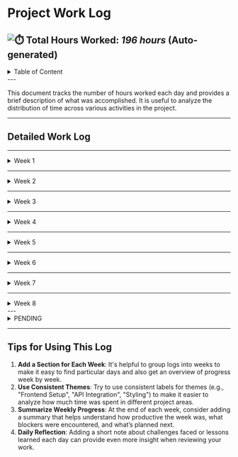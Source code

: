
#  Project Work Log

![⏱️](https://img.icons8.com/emoji/48/stopwatch-emoji.png) **Total Hours Worked**: _196 hours_ (Auto-generated)
---
<details>
<summary>Table of Content</summary>

<!-- TOC -->
- [Project Work Log](#project-work-log)
  - [Detailed Work Log](#detailed-work-log)
  - [Dates from Mars 14 to Mars 16 2025](#dates-from-mars-14-to-mars-16-2025)
    - [Mars 14 2025](#mars-14-2025)
    - [Mars 15 2025](#mars-15-2025)
    - [Mars 16 2025](#mars-16-2025)
  - [Dates from Mars 17 to Mars 23 2025](#dates-from-mars-17-to-mars-23-2025)
    - [Mars 17 2025](#mars-17-2025)
    - [Mars 18 2025](#mars-18-2025)
    - [Mars 22 2025](#mars-22-2025)
    - [Mars 23 2025](#mars-23-2025)
  - [Dates from Mars 24 to Mars 30 2025](#dates-from-mars-24-to-mars-30-2025)
    - [Mars 24 2025](#mars-24-2025)
    - [Mars 25 2025](#mars-25-2025)
    - [Mars 26 2025](#mars-26-2025)
    - [Mars 27 2025](#mars-27-2025)
    - [Mars 28 2025](#mars-28-2025)
    - [Mars 29 2025](#mars-29-2025)
    - [Mars 30 2025](#mars-30-2025)
  - [Dates from Mars 31 to Avril 6 2025](#dates-from-mars-31-to-avril-6-2025)
    - [Mars 31 2025](#mars-31-2025)
    - [Avril 01 2025](#avril-01-2025)
    - [Avril 02 2025](#avril-02-2025)
    - [Avril 03 2025](#avril-03-2025)
    - [Avril 04 2025](#avril-04-2025)
    - [Avril 05 2025](#avril-05-2025)
    - [Avril 06 2025](#avril-06-2025)
  - [Dates from April 7 to Avril 13 2025](#dates-from-april-7-to-avril-13-2025)
    - [April 7 2025](#april-7-2025)
    - [April 10 2025](#april-10-2025)
    - [April 11 2025](#april-11-2025)
    - [April 13 2025](#april-13-2025)
  - [Dates from April 14 to Avril 20 2025](#dates-from-april-14-to-avril-20-2025)
    - [April 14 2025](#april-14-2025)
    - [April 15 2025](#april-15-2025)
    - [April 16 2025](#april-16-2025)
    - [April 17 2025](#april-17-2025)
    - [April 18 2025](#april-18-2025)
    - [April 19 2025](#april-19-2025)
  - [Dates from April 21 to Avril 27 2025](#dates-from-april-21-to-avril-27-2025)
    - [April 21 2025](#april-21-2025)
    - [April 22 2025](#april-22-2025)
    - [April 23 2025](#april-23-2025)
    - [April 24 2025](#april-24-2025)
    - [April 25 2025](#april-25-2025)
    - [April 26 2025](#april-26-2025)
  - [Dates from April 28 to Mai 04 2025](#dates-from-april-28-to-mai-04-2025)
    - [April 28 2025](#april-28-2025)
    - [April 29 2025](#april-29-2025)
  - [Tips for Using This Log](#tips-for-using-this-log)
<!-- TOC END -->
 
</details>
---

This document tracks the number of hours worked each day and provides a brief description of what was accomplished. It is useful to analyze the distribution of time across various activities in the project.

---

##  Detailed Work Log

 
---

<details>
<summary>
Week 1
</summary>

## Dates from Mars 14 to Mars 16 2025
---

###  Mars 14 2025
- **Hours Worked**: 2 hours
- **Tasks**:
  - Created initial github , Requirements , README, tradename, slogan and Logo
- **Theme**: Project Initialization 



###  Mars 15 2025
- **Hours Worked**: 5 hours
- **Tasks**:
  - Create Documentation : DataModel [Data model](Django_Specification.md), MLSpecification, API, Workflow 
  - Add LICENSES
- **Theme**:  Project Initialization 
- **Progress**: 



###  Mars 16 2025
- **Hours Worked**: 10 hours
- **Tasks**:
  - Create Documentation : WORKLOG
  - convert logo in vector image : from png to svg using Krita und Inkscape
  - Initialisation Android App PomoloBeeApp with JetPack Compose
  - STEP 1: PomoloBeeApp Initialization [History App](App_HistoryInit.md)
  - STEP 2: Screen Management and Navigation [History App](App_HistoryInit.md)
  - STEP 3: fruit Detection Overview [History App](App_HistoryInit.md)
  - STEP 4: User Preferences (Jetpack DataStore) [History App](App_HistoryInit.md)
  - STEP 5: UI/UX Improvements [History App](App_HistoryInit.md)
  - STEP 6: include a App Theme and a special Font [History App](App_HistoryInit.md)
  - definition of UI and Screen in specification  [specification App](App_Specification.md)
  - modification modele add row in image  [specification API](API.md)
  - correction django modele to support row for image and foreign kew to field from row  [Data model](Django_Specification.md)
  - synchronised API with Workflow and DataModel   [specification API](API.md) 
- **Theme**:  App Initialization 
- **Progress**: Code compile need to be tested- UI not coded. Empty App
- **PendingAnomalies**: 
    - About screen to be done - Home Remode- dev must nbe done like UI def 

</details>
 
---

<details>
<summary>
Week 2
</summary>

## Dates from Mars 17 to Mars 23 2025
---

###  Mars 17 2025
- **Hours Worked**: 7 hours
- **Tasks**:
  - Refined App Documentation :   [specification App](App_Specification.md) and  [specification API](API.md)
  - sync other doc : Requirements and README
  - initialise empty PomoloBeeDjango with python venv, dotenv [Django HistoryInit](Django_HistoryInit.md)
  - creation postgreSQL database  [Django PostgresSQL](Django_PostgresSQL.md)
  - creation PomoloBeeDjango/core/models.py and admin.py
  - initialisation rows fields fruits table  core/fixtures/initial_TABLEs.json and  python manage.py loaddata core/fixtures/initial_TABLE.json
  - keep updating documentation to explain table creation and initialisation [Django HistoryInit](Django_HistoryInit.md)
- **Theme**: Project Initialization 



###  Mars 18 2025
- **Hours Worked**: 7 hours
- **Tasks**:
  -  create PomoloBeeDjango/core/urls.py with all acess point mentionned in the spec  [specification API](API.md)
  -  add a reference to it in PomoloBeeDjango/PomoloBeeDjango/urls.py path('api/', include('core.urls')), 
  -  installed and configured  drf-spectacular (pip install, settings.py.REST_FRAMEWORK,urls.py)
  -  serializers.py and views.py are also initialized from the API.md document
  -  init empty shell to get endpoint for PomoloBeeML using Flask technoloy. ML is not implemented 
  -  init test on django, set creatdb perimossion to pomolo_user (postgresql )
  -  created test cases in PomoloBeeDjango/core/tests
  -  python manage.py test core.tests.test_migration
  -  python manage.py test core.tests.test_endpoint
  -  python manage.py test core.tests.test_workflow   (not working yet)
  -- python manage.py test core.tests.test_ml   (not working yet)

- **Theme**: Project Initialization 
- **Progress**: Django and ML code must be checked and tested. need to test test_workflow and test_ml


 
###  Mars 22 2025
- **Hours Worked**: 2 hours
- **Tasks**:
  -  check and correct [specification API](API.md) create separate document per interface
  -  App → Django [App → Django specification](API_1_App_to_Django.md)
  -  Django → ML  [Django → ML specification](API_2_Django_to_ML.md)
  -  ML  → Django [ML → Django specification](API_3_ML_to_Django.md)
  -  add OrchardScreen in UI and Screen in specification  [specification App](App_Specification.md)
  - check coherence between API App → Django specification and specification App
  
 
- **Theme**: Project Initialization 
- **Progress**: check django is aligned with specification API_1 and API_2 spec. Check App specification aligned with API_1. check Flask implementation aligned with API_2 and API_3. Django and ML code must be tested. need to test test_workflow and test_ml. 
 
    
###  Mars 23 2025
- **Hours Worked**: 3 hours
- **Tasks**:
  - Added a pre-commit hook to remove emojis from Markdown headers, fixing broken TOC anchor links caused by ChatGPT’s emoji formatting.
  - Reinstalled hook with ./scripts/setup-hooks.sh and added scripts/remove_emojis.py to the repo.
  - change remove_emojis.py to modifiy "keycap emojis" (1️⃣, 2️⃣,) : composed of multiple Unicode codepoints
  - to avoid this mess later on the specification : i customized chatGPT :"Always avoid emojis in Markdown, especially in headers and TOC links." in "Anything else ChatGPT should know about you" trait of my setting
  - check coherence between App specification  [specification App](App_Specification.md) and update app structure doc [App Structure](App_Structure.md) 
  - Create missing component files  ui/components/ImageCard.kt , FolderPicker.kt,  PermissionManager.kt
  - Create missing screen files ui/screens/ProcessingScreen.kt ResultScreen.kt OrchardScreen.kt LocationScreen.kt ErrorLogScreen.kt ImageHistoryScreen.kt LocalResultScreen.kt PreviewScreen.kt SettingsRepository.kt

- **Theme**: Project Initialization 
- **Progress**: API Specification seems coherent, it is time to code API for Django and ML to offer a service endpoint



</details>

---


<details>
<summary>
Week 3
</summary>


##  Dates from Mars 24 to Mars 30 2025

---

###  Mars 24 2025
- **Hours Worked**: 10 hours
- **Tasks**:
  - added JSON format specification [specification API](API.md)
  - error and response wrapping in API documentation and in Django and Flask Code
  - check Django code with all 4 API docs
  - check flask code with API, API_2 and API_3 docs
  - create ML specification :   [specification ML](ML_Specification.md)  
  - modify README.md to explain ML install and start ML and Django
  - create note book to explain how to train the modele
  - create empty tree folder for PomoloBeeML sub-project
  - create Django/Core/fixtures/initial_farms.json and add id_farm in field
  - modify README.md, Django_HistoryInit.md to specifiy creation with fixture - - script pomoloBeeDjango/scripts/reset_db.sh to reset or install  database
  - Django test => views, urls and API correction
  - pomoloBeeDjango/core/test/test_ml_unavailable.py : ok
  - pomoloBeeDjango/core/test/test_migration.py : ok need to add default farm
  - pomoloBeeDjango/core/test/test_endpoint.py : ok need to add missing
  - pomoloBeeDjango/core/test/test_ml.py : to be done
  - pomoloBeeDjango/core/test/test_worflow.py : to be done
- **Theme**: Project Initialization + Backend Django Code and Test 


###  Mars 25 2025
- **Hours Worked**: 10 hours
- **Tasks**:
  -  init Django_Specification.md base on Workflow. (merge Data Model inside)
  -  the Specification [Django](Django_Specification.md) show impact on database clearly to check endpoint test and validate implementation url and views 
  - Auto-populate HistoryRow after ML updates ImageHistory Needs post_save 
  -  pomoloBeeDjango/core/test/test_migration.py: added farm, superuser and empty tables. add test trigger save on history_image tested OK
  - ML flask add debug mode and config file 
  - ML flask add mok ML engine (detect fruit bypass,  guided return payload and code, still communicating with API and answering django)
  - pomoloBeeDjango/core/test/test_endpoints.py
  - init [Django Test](Django_Test.md) to list all test and how to run them
  - start core.test_endpoints with Flask in Debug + Mok mode
  -  init [ML Test](ML_Test.md) to list all test and how to run them
- **Theme**: Backend Django Code and Test and ML Mok API 

 
###  Mars 26 2025
- **Hours Worked**: 6 hours
- **Tasks**:
  - update [Django Test](Django_Test.md) and test_workflow : use exclusivly API call for workflow test, no direct database update
  - found anomalies: customize standard Django error in handlers.py 
  - keep testing a bit core.test_endpoints with Flask in Debug + Mok mode
  - Integration test : core.test_workflow with Flask in Debug + Mok mode
  - problem nb_apfel or nb_apple ...not always the same replaced in project with singular nb_fruit
- **Theme**: Backend Django Code and Workflow Test  

 
 
###  Mars 27 2025
- **Hours Worked**: 6 hours
- **Tasks**:
 - Renamed ImageHistory ➝ Image to centralize upload + ML results.
 - Merged HistoryRow + HistoryEstimation ➝ single Estimation model.
 - Removed signals, handled Estimation creation directly in view logic.
 - Cleaned API endpoints, renamed /images/ ➝ image-upload, etc.
 - Applied consistent API response format using BaseSuccessMixin.
 - Updated migration tests to match new model fields and structure.
 - Rewrote endpoint tests to reflect API changes and validate logic.
 - Created API-only workflow tests (image upload ➝ ML ➝ estimation).
 - Added robustness tests: missing/failed ML callbacks, retry path.
 - Fixed broken route names in all tests (reverse() consistency).
- **Theme**: Backend Django Model Refactor and Migration,Endpoint,Workflow Tests  


 
###  Mars 28 2025
- **Hours Worked**: 7 hours
- **Tasks**:
 - non-regression test (test/integration_workflows --nonreg )
 - Implemented full test coverage of all documented API endpoints, including robustness check on non-existent resources.
Improved the delete endpoint handling by catching file deletion errors and returning structured warnings.
Fixed issues with invalid JSON and runtime errors by appending missing slashes and handling error responses cleanly.
Standardized snapshot generation and regression comparison to apply consistent filtering (e.g., limiting estimation history).
Ensured all steps (upload, ML callback, deletion, invalid inputs) behave identically in --snapshot, --nonreg, and --integ modes. 
- **Theme**: Backend Django Integration Test + creation non regression test for next time

  
###  Mars 29 2025
- **Hours Worked**: 3 hours
- **Tasks**:
 - added SVG concept in fields : impact on App spec 
 - creation of SVG for field1 "C1"
- **Theme**:  Frontend Spec
 


 
###  Mars 30 2025
- **Hours Worked**: 8 hours
- **Tasks**:
  - Added SVG map support in Django API spec, model, serializer, fixture  
  - Created SVG file for field "C1"  
  - Reset DB and ran unit + non-regression tests (`reset_db.sh`)  
  - Migration tests still weak: `python manage.py test core.tests.test_migration` should fail if needed  
  - Switched to relative image paths (`/media/...`) – updated spec, serializers, Flask app, and views  
  - Introduced `DJANGO_API_URL` vs `DJANGO_MEDIA_URL` distinction – updated Flask + App spec settings  
  - add a installation_test.sh to make all unit test and non regression after an installation
  - correction tests , adapt non red to new SVG
- **Theme**: SVG integration – backend + API spec + app connectivity + non-regression test coverage


</details>

---

<details>
<summary>
Week 4
</summary>

##  Dates from Mars 31 to Avril 6 2025

---

###  Mars 31 2025
- **Hours Worked**: 9 hours
- **Tasks**:
  - some modification in App specification [specification API](API.md) and start deveoppement App
  - Refactored and structured `MainActivity.kt` to handle permission and asset installation  
  - Implemented `OrchardScreen` to visualize fields and rows from cached JSON  
  - Created `SvgMapScreen` with dynamic field SVG loading from storage  
  - Added dropdown logic and layout for `LocationScreen` with row selection  
  - Integrated `UserPreferences` with DataStore for persistent settings  
  - Started `SettingsScreen` with editable sync mode and API endpoints  
  - Initialized `ConnectionRepository` for testing endpoint and syncing orchard data  
- **Theme**: App developpement
 

 
###  Avril 01 2025
- **Hours Worked**: 7 hours
- **Tasks**:
  - test plan for App : create checklist  and report template  [Template](./Report/App_Test_ReportTemplate.md)
  - look for a solution to run the check list from github page
  - create docs for the github page (renamed documentation folder in docs and changed github hooks), add index.html. main.js, style.cs and multilanguage presentation.md
  - add .nojekill in the github page, list of all docs, link to github, google translate  
  - create a json with a checklist of app install
  - styles of github page in harmony with svg
  - export report in json format that can be reused with picker, reload report for completion
  - also track meta data in report (date,version android...etc)
  -  started a android unit test phase on 2025-04-01 -- anomalie with PERMISSION  after copy and sorage not in preference but hardcoded
- **Theme**: App developpement : githubpage to display in multilanguage project and manage App test report
  


###  Avril 02 2025
- **Hours Worked**: 6 hours
- **Tasks**:
- Refactored application architecture:
  - Updated flow to follow: **[UI Composables] ⇄ [OrchardViewModel] ⇄ [OrchardRepository] ⇄ [JSON / API / Files]**
  - Reorganized separation of concerns: **[Screen] ⇄ [ViewModel] ⇄ [Preferences + Repository (pure I/O)] ⇄ [Cache / Filesystem / Remote]**
- Migrated all string-based file paths to **Storage Access Framework (SAF)** using `Uri` exclusively.
- Resolved type mismatches, standardized URI usage across **FolderPicker**, **InitScreen**, and **SettingsViewModel**.
  
**Theme**: Application Development (architecture + SAF migration)

  

###  Avril 03 2025
- **Hours Worked**: 6 hours
- **Tasks**:    
  - Debugging application initialization and data flow issues  
  - Validated:
    - ✅ Permissions request flow  
    - ✅ Folder selection and directory creation on SD card or internal storage  
    - ✅ Asset copy process on first init  
    - ✅ JSON config parsing: `fruits.json`, `locations.json`  
  - Investigated issues with state not updating in `SettingsScreen`:
    - Attempted workaround using a `recomposeTrigger` in `SettingsViewModel`
    - Linked `OrchardViewModel` state to screen correctly, ensured `.collectAsState()` was used
    - Corrected invalid import and misuse of `Recomposer.State`
  - Cleaned up and tested `SvgMapScreen` with improved SVG loading logic and URI logging

- **anomalie / pending**:    
  - ❌ Fields and fruits count always show `0` on `SettingsScreen`
    - `OrchardViewModel.invalidate()` doesn’t trigger recomposition in `SettingsScreen`
    - Default values not displaying on first load  
  - ❌ Regression: App shows `InitScreen` again on restart, even after setup  
  - ❌ `SvgMapScreen` still shows white screen:
    - SVG URI resolves correctly and logs look fine
    - But embedded SVG not rendered inside WebView  
    - Needs deeper check of HTML load, `WebView` behavior, and asset access



###  Avril 04 2025
- **Hours Worked**: 4 hours
- **Tasks**:    
  - Refactor App to instantiate view just once in mainActivity and pass them to screen in parameter. check pref and cach not called directly in each screen
  - Validated : svg open correctly for default map (without raw)
  - validated : svg open a correct file but display is not correct
  - validated initScreen not opened in loop at start anymore
  - validated : settings should correct of fields and fruits in cache
  - validated : selection of row and field is sent back from locations zu camera screen


- **PENDING / OPEN ISSUES**:
  - ANOMALIE allways ask for permission on storage auch when it is already done before
  - ANIMALIE SVG not displayed like they should be
  - ANOMALIE : can not select a row in the displayed SVG
  - ANOMALIE save image from copiey image from gallery "no image or storage path " but we print a correct one in StorageLocation
  - ANOMALIE save image from camera is saved in storage root not on storageroot/images with wrong name (same as before)
  - anomalie ? : no version displayed. should be a default in about



###  Avril 05 2025
- **Hours Worked**: 1 hours
- **Tasks**:     
  - Creation SVG_howto.md to explain how to create a SVG files
 
### Avril 06 2025
- **Hours Worked**: 3 hours  
- **Tasks Completed**:
  - ✅ **APP Initialization**:
    - Fixed performance issue where `InitScreen` was being triggered on loop by using Compose state instead of `Activity.recreate()`.
  - ✅ **Asset Handling**:
    - Refactored `copyAssetsIfNotExists()` to copy all files dynamically from `assets/fields/svg` and `assets/fields/background`, instead of manually listing them.
    - Investigated and documented issue where trash files appear in `images/`; possibly caused by the asset copying logic. ⚠️
  - ✅ **Field Visualizations (SVG)**:
    - Added new SVG files for fields **C2** to **C5**.
    - Adapted C2 and C3 SVG configuration to match field layout.
    - Made **SVG for fields C4 and C5 selectable** in the orchard screen.
  - ✅ **Config Updates**:
    - Updated `locations.json` and folder structure to reflect new field data and SVG maps.
  - ✅ **Performance Optimization**:
    - Confirmed OpenCV is no longer loaded at startup unless needed, improving app launch performance.
  - 🐞 **Bug Logged**:
    - **Images still saved to wrong path** (`storageRoot/` instead of `storageRoot/images`). Needs further investigation.
  - 🔍 **To Do**:
    - Improve SVG map **zooming experience**.
    - Optimize **initial rendering performance** after config load.


</details>

---

<details>
<summary>
Week 5
</summary>


##  Dates from April 7 to Avril 13 2025

---

###  April 7 2025
- **Hours Worked**: 3 hours
- **Tasks**:
  - Refactor Camera to better handle name and uri  : name of picture <FieldShortName>_<RowShortName>_<yyyyMMdd_HHmmss>.jpg
  - Camera : uri is not like screen so we removed configdirectory and imagedirectory from view settings and created util resolveSubDirectory
  - scroll in settingsscreen
  - add toogle debug to see errorlog screen
  - error log screen for backend error
  - error logging in cameraScreen
  - error wrapping in settingsScreen
  - default values in setting screen :API and MEDIA URL
  - add DJANGO_ALLOWED_HOSTS in DJango .env file
 

###  April 10 2025
- **Hours Worked**: 8 hours
- **Tasks**:
  - 🔧 Updated `gradlew` to the latest version  
  - 🛠️ Fixed: Location was not retained when navigating back from `SvgMapScreen` to `LocationScreen`  (not saved in cache properly)
  - ✅ Implemented feature: Display fruit info when requested in the row info dialog on SVG screen  
  - 🐛 Investigated issue with storage root persistence after reinstallation  
  - 🔍 Added and verified logging to `error.json` to trace app reinstallation  
  - 🧪 Tested that logs are accessible from the debug environment (via settings > debug mode + view logs)  
  - analyse performance and introduce dispatcher in intScreen to prevent frame skips (Skipped XX frames!) during startup and initializing cache


###  April 11 2025
- **Hours Worked**: 2 hours
- **Tasks**:
  - test dispatcher (Skipped XX frames!) : install, debug reinstall 
  - adapt App_Test_checklist.json and main.json to handle description field and add initScreen Test
  - Anomalie Test connection :  network requests (URL.openConnection()) on the main thread. (NetworkOnMainThreadException)



###  April 13 2025
- **Hours Worked**: 3 hours
- **Tasks**:
  - initScreen handle status state (add util/PerimissionManaget.kt and viewmodel/InitViewModel.kt )
  - changed App spec to explain init screen 
  - test connecttion looks in svg/fields and not field/svg (corrected)

</details>

---

<details>
<summary>
Week 6 
</summary>

## Dates from April 14 to Avril 20 2025

---

###  April 14 2025
- **Hours Worked**: 6 hours
- **Tasks**:
  - modified SVG filed to be compatible with our Android App designed. 
  - Django : SVG changed in Django. Change Shortname not unique in ROW. modified Test, migration and snapshot- propagate JSON locations to App
  - Docs : Docs_Test.md to explain github pages, APP User Manuel
  - Docs : Re-render mermaid graphs after inserting the HTML



###  April 15 2025
- **Hours Worked**: 3 hours
- **Tasks**:
  - App : Sync cloud : retrieve locations.json fruits.json all SVG and all background in location




###  April 16 2025
- **Hours Worked**: 7 hours
- **Tasks**:
  - App : analyse solution for image, estimation in case of manual only or mix manual cloud
  - post an image always trigger ML, post a manual estimation will trigger creation of image and estimation with self coounted nb_fruit
  - Django add concept of image use to locate the estimation (location_xy) and removed estimation data from image (nb_fruit,...)
  - Django add new endpoint to trigger estimation base on counting in the App : POST /api/manual_estimation/ (image optional)
  - API App to Django add this new endpoint
  - Django changed URL, views and modele => impact in migration, unit test , integration , non regresssion test
  - Django modele add image.user_fruit_plant to save nb fruit per plant in an image (manually counted fruit)


###  April 17 2025
- **Hours Worked**: 6 hours
- **Tasks**:
  - Django : API1 cleaning + Integration tests : solved pb on non regression tests, view and modele for manual estimation and estimations 
  - APP : add image  storage,views,repository ,card , imagehistoryscreen,  
  - APP : add notion xy_location to be return from svgmapscreen to location and from location to camera
  - APP : create image_data/estimations.json and image_data/estimations.json handle images in cloud mode (fater syncronisation or to add exemple for initailisation)
  - APP : add image_data/pending_images.json to be able to handle images in local (before syncronisation or in case local mode only)
  - APP : modifiy camerascreen to handle missing data necessary to create a pending image : xy_location,date
  - APP : add code to download images and estimations from cloud in case of synchronisation (clean is not been done already)

  
###  April 18 2025
- **Hours Worked**: 4 hours
- **Tasks**:
  - APP : debug code added yesterday, installation : new asset files are copied , 
  
###  April 19 2025
- **Hours Worked**: 2 hours
- **Tasks**:
  - APP : debug code : add dispatcher in camera screen, save JSON for pending image from camera, tested OK
  - DOCS : created Android App dev Note document 
  - APP Image History test : nothing shown, BUG we should use the field and row to restrict selectionbut per default all pending and non pending are shown


---

</details>

 
---

<details>
<summary>
Week 7
</summary>

## Dates from April 21 to Avril 27 2025

---

###  April 21 2025
- **Hours Worked**: 1 hours
- **Tasks**:
  - App - synchronistaion image and pending images



---


### April 22 2025
- **Hours Worked**: 4 hours  
- **Tasks Completed**:  
  - App – Ensured naming consistency for synchronization-related components: image files, pending images, and other local configuration data.  
  - App  – Refactored error logging to access the URI directly from the cache, removing dependency on the view layer.  
  - App  – Standardized error logging: detailed messages are written to the log at the point of failure, while only boolean success/failure is propagated back to the screen level.  
  - App  – Implemented the `sharedViewModels` concept so screens can work with a unified view model container, reducing boilerplate.  
  - App BUG 1 detection – In `HistoryImageScreen`, images display correctly initially, but selecting a field results in no images shown. Needs investigation: likely a filtering issue by ID or description. Consider adding an "All Fields / All Rows" option.   
  - App BUG1 correction: add "all field" and "all row". problem was due to inconsistency   : two different JSON serialization systems:GSON and Kotlin serialisation change ImageData.kt and CameraScreen to save image in json file
  - App BUG 2 detection – `LocationScreen` shows two “Save and Continue” buttons. Needs cleanup. 
 
---
 


### April 23 2025
- **Hours Worked**: 3 hours  
- **Tasks Completed**:  
  - App Unit Test after `HistoryImageScreen` add on 
  - App - BUG3 detection  : after start app again, still ask permission on uri
  - App - BUG4 detection  : a waiting uhr would be nice after saving file on camera
  - App - BUG5 detection  : in HistoryImage we could see images in small if they are available locally 
  - App - BUG6 detection  : in HistoryImage fetch images that are available remote but not local (if cloud mode) 
  - App - BUG7 detection : scroll just on images but no scroll on pending images in imageHistoryScreen
  - App - BUG8 detection  (Pending) : should not fetch image_default.jpg (is when image created without image => "original_filename": null => use local  image_default.jpg ffetch if not there )
  - App - BUG2, BUG5, BUG6, BUG7 corrected


---
 


### April 24 2025
- **Hours Worked**: 3 hours  
- **Tasks Completed**:  
  - App - add on : add the imagecard/preview button in ImageHistoryScreen to open SvgMapScreen in read only mode and put a red cross where the image was taken
  - App - refactor initViewModel into SettingsViewModel, plus initScreen and initDone in mainActivity (see BUG3) 

---



### April 25 2025
- **Hours Worked**: 7 hours  
- **Tasks Completed**:   
  - App - refactor initViewModel into SettingsViewModel, plus initScreen and initDone in mainActivity (add radio button)
  - App - BUG9  if no file selected in camerascreen and save, we should not save with unknown field but force choice
  - App - refactor camera screen to display pending image as a imageCard component in order to visualize data before saving
  - App - camera screen has a imageCard component event if no image is selected
  - APP BUG10 camerascreen : image selection reseted after select location retrieve data
  - APP BUG11 camerascreen : processingimage not seen in imagehistory anymore : must be problem with json save or read
  - APP BUG12 camerascreen : capturedate no initiualise today, not capturable from calendar, 
  - App - correction BUG3 corrected

  ---


### April 26 2025
- **Hours Worked**: 6 hours  
- **Tasks Completed**:   
  - App - created cameraViewModel  and refactor cameraScreen to use imageRecord beased oth this view, modev selecxted field_id and row from setting view to cameraview
  - App - correction BUG4, BUG9,BUG10, BUG11, BUG12

  ---

</details>

 
---

<details>
<summary>
Week 8
</summary>

## Dates from April 28 to Mai 04 2025

---

###  April 28 2025
- **Hours Worked**: 6 hours
- **Tasks**:
  - App : add previewProvider to preview components, add new component : FieldCard, RowCard, FruitCard and EstimationCard
  - App : add expandable rowcard and expandable fruitcard ...then use the new components in orchardScreen
  - App : in ImageHistory the imageCad will display "Analyse" if there is an estimation associated with this image_id, it open the estimationCard


---

###  April 29 2025
- **Hours Worked**: 0 hours
- **Tasks**:
  to do
  - App - synchronistaion : send pending to cloud, remove from image_data/pending_images.json and add in images.json



---



</details>
---

<details>
<summary>
PENDING
</summary>

----
  - App - BUG3 detection  (Pending) : after start app again, still ask permission on uri
  - App - BUG4 detection  (Pending) : a waiting uhr would be nice after saving file on camera 
 

</details>
 
 
---

##  Tips for Using This Log
1. **Add a Section for Each Week**: It's helpful to group logs into weeks to make it easy to find particular days and also get an overview of progress week by week.
2. **Use Consistent Themes**: Try to use consistent labels for themes (e.g., "Frontend Setup", "API Integration", "Styling") to make it easier to analyze how much time was spent in different project areas.
3. **Summarize Weekly Progress**: At the end of each week, consider adding a summary that helps understand how productive the week was, what blockers were encountered, and what’s planned next.
4. **Daily Reflection**: Adding a short note about challenges faced or lessons learned each day can provide even more insight when reviewing your work.   

 
